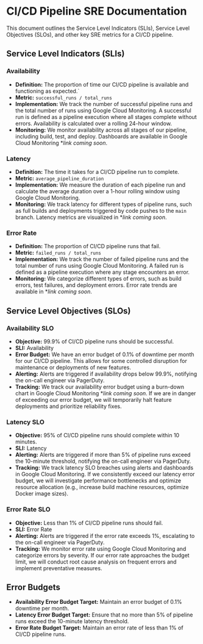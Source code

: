 # CI/CD Pipeline SRE Documentation

This document outlines the Service Level Indicators (SLIs), Service Level Objectives (SLOs), and other key SRE metrics for a CI/CD pipeline.

## Service Level Indicators (SLIs)

### Availability

* **Definition:** The proportion of time our CI/CD pipeline is available and functioning as expected.`
* **Metric:** `successful_runs / total_runs`
* **Implementation:** We track the number of successful pipeline runs and the total number of runs using Google Cloud Monitoring. A successful run is defined as a pipeline execution where all stages complete without errors. Availability is calculated over a rolling 24-hour window.
* **Monitoring:** We monitor availability across all stages of our pipeline, including build, test, and deploy.  Dashboards are available in Google Cloud Monitoring  **link coming soon*.

### Latency

* **Definition:** The time it takes for a CI/CD pipeline run to complete.
* **Metric:** `average_pipeline_duration`
* **Implementation:** We measure the duration of each pipeline run and calculate the average duration over a 1-hour rolling window using Google Cloud Monitoring.
* **Monitoring:** We track latency for different types of pipeline runs, such as full builds and deployments triggered by code pushes to the `main` branch. Latency metrics are visualized in  **link coming soon*.

### Error Rate

* **Definition:** The proportion of CI/CD pipeline runs that fail.
* **Metric:** `failed_runs / total_runs`
* **Implementation:** We track the number of failed pipeline runs and the total number of runs using Google Cloud Monitoring. A failed run is defined as a pipeline execution where any stage encounters an error.
* **Monitoring:** We categorize different types of errors, such as build errors, test failures, and deployment errors. Error rate trends are available in **link coming soon*.


## Service Level Objectives (SLOs)

### Availability SLO

* **Objective:** 99.9% of CI/CD pipeline runs should be successful.
* **SLI:** Availability
* **Error Budget:** We have an error budget of 0.1% of downtime per month for our CI/CD pipeline. This allows for some controlled disruption for maintenance or deployments of new features.
* **Alerting:** Alerts are triggered if availability drops below 99.9%, notifying the on-call engineer via PagerDuty.
* **Tracking:** We track our availability error budget using a burn-down chart in Google Cloud Monitoring **link coming soon*. If we are in danger of exceeding our error budget, we will temporarily halt feature deployments and prioritize reliability fixes.

### Latency SLO

* **Objective:** 95% of CI/CD pipeline runs should complete within 10 minutes.
* **SLI:** Latency
* **Alerting:** Alerts are triggered if more than 5% of pipeline runs exceed the 10-minute threshold, notifying the on-call engineer via PagerDuty.
* **Tracking:** We track latency SLO breaches using alerts and dashboards in Google Cloud Monitoring. If we consistently exceed our latency error budget, we will investigate performance bottlenecks and optimize resource allocation (e.g., increase build machine resources, optimize Docker image sizes).

### Error Rate SLO

* **Objective:** Less than 1% of CI/CD pipeline runs should fail.
* **SLI:** Error Rate
* **Alerting:** Alerts are triggered if the error rate exceeds 1%, escalating to the on-call engineer via PagerDuty.
* **Tracking:** We monitor error rate using Google Cloud Monitoring and categorize errors by severity. If our error rate approaches the budget limit, we will conduct root cause analysis on frequent errors and implement preventative measures.


## Error Budgets

* **Availability Error Budget Target:** Maintain an error budget of 0.1% downtime per month.
* **Latency Error Budget Target:** Ensure that no more than 5% of pipeline runs exceed the 10-minute latency threshold.
* **Error Rate Budget Target:** Maintain an error rate of less than 1% of CI/CD pipeline runs.
